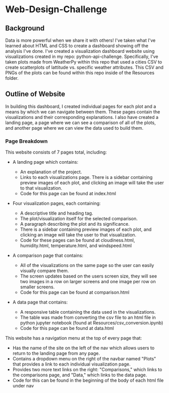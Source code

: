 # Web-Design-Challenge

## Background

Data is more powerful when we share it with others! I've taken what I've learned about HTML and CSS to create a dashboard showing off the analysis I've done. I've created a visualization dashboard website using visualizations created in my repo: python-api-challenge. Specifically, I've taken plots made from WeatherPy within this repo that used a cities CSV to create scatterplots of lattitude vs. specific weather attributes. This CSV and PNGs of the plots can be found within this repo inside of the Resources folder.


## Outline of Website

In building this dashboard, I created individual pages for each plot and a means by which we can navigate between them. These pages contain the visualizations and their corresponding explanations. I also have created a landing page, a page where we can see a comparison of all of the plots, and another page where we can view the data used to build them.

### Page Breakdown
This website consists of 7 pages total, including:

* A landing page which contains:
  * An explanation of the project.
  * Links to each visualizations page. There is a sidebar containing preview images of each plot, and clicking an image will take the user to that visualization.
  * Code for this page can be found at index.html

* Four visualization pages, each containing:
  * A descriptive title and heading tag.
  * The plot/visualization itself for the selected comparison.
  * A paragraph describing the plot and its significance.
  * There is a sidebar containing preview images of each plot, and clicking an image will take the user to that visualization.
  * Code for these pages can be found at cloudiness.html, humidity.html, temperature.html, and windspeed.html

* A comparison page that contains:
  * All of the visualizations on the same page so the user can easily visually compare them.
  * The screen updates based on the users screen size, they will see two images in a row on larger screens and one image per row on smaller screens.
  * Code for this page can be found at comparison.html

* A data page that contains:
  * A responsive table containing the data used in the visualizations.
  * The table was made from converting the csv file to an html file in python jupyter notebook (found at Resources/csv_conversion.ipynb)
  * Code for this page can be found at data.html

This website has a navigation menu at the top of every page that:
* Has the name of the site on the left of the nav which allows users to return to the landing page from any page.
* Contains a dropdown menu on the right of the navbar named "Plots" that provides a link to each individual visualization page.
* Provides two more text links on the right: "Comparisons," which links to the comparisons page, and "Data," which links to the data page.
* Code for this can be found in the beginning of the body of each html file under nav

